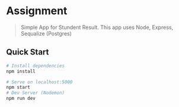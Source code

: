 # Assignment

> Simple App for Stundent Result. This app uses Node, Express, Sequalize (Postgres)

## Quick Start

``` bash
# Install dependencies
npm install

# Serve on localhost:5000
npm start
# Dev Server (Nodemon)
npm run dev
```

